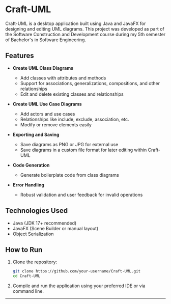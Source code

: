 # Craft-UML

Craft-UML is a desktop application built using Java and JavaFX for designing and editing UML diagrams. This project was developed as part of the Software Construction and Development course during my 5th semester of Bachelor's in Software Engineering.

## Features

- **Create UML Class Diagrams**
  - Add classes with attributes and methods
  - Support for associations, generalizations, compositions, and other relationships
  - Edit and delete existing classes and relationships

- **Create UML Use Case Diagrams**
  - Add actors and use cases
  - Relationships like include, exclude, association, etc.
  - Modify or remove elements easily

- **Exporting and Saving**
  - Save diagrams as PNG or JPG for external use
  - Save diagrams in a custom file format for later editing within Craft-UML

- **Code Generation**
  - Generate boilerplate code from class diagrams

- **Error Handling**
  - Robust validation and user feedback for invalid operations

## Technologies Used

- Java (JDK 17+ recommended)
- JavaFX (Scene Builder or manual layout)
- Object Serialization

## How to Run

1. Clone the repository:
   ```bash
   git clone https://github.com/your-username/Craft-UML.git
   cd Craft-UML
2. Compile and run the application using your preferred IDE or via command line.

---

